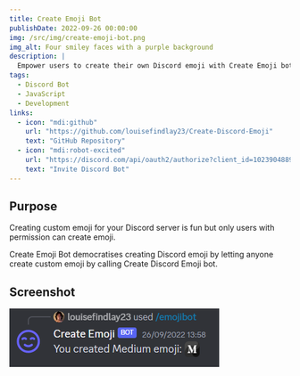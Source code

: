 ```yaml
---
title: Create Emoji Bot
publishDate: 2022-09-26 00:00:00
img: /src/img/create-emoji-bot.png
img_alt: Four smiley faces with a purple background
description: |
  Empower users to create their own Discord emoji with Create Emoji bot
tags:
  - Discord Bot
  - JavaScript
  - Development
links:
  - icon: "mdi:github"
    url: "https://github.com/louisefindlay23/Create-Discord-Emoji"
    text: "GitHub Repository"
  - icon: "mdi:robot-excited"
    url: "https://discord.com/api/oauth2/authorize?client_id=1023904889304256546&permissions=3221227520&scope=bot"
    text: "Invite Discord Bot"
---
```


## Purpose

Creating custom emoji for your Discord server is fun but only users with permission can create emoji. 

Create Emoji Bot democratises creating Discord emoji by letting anyone create custom emoji by calling Create Discord Emoji bot.

## Screenshot

![Create Emoji Bot Response](../../../img/create-emoji-bot-response.png)